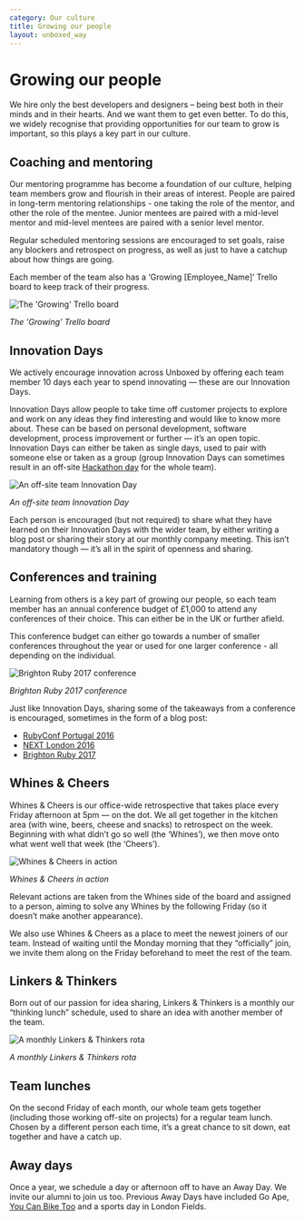 ```yaml
---
category: Our culture
title: Growing our people
layout: unboxed_way
---
```


# Growing our people

We hire only the best developers and designers – being best both in their minds and in their hearts. And we want them to get even better. To do this, we widely recognise that providing opportunities for our team to grow is important, so this plays a key part in our culture.


## Coaching and mentoring

Our mentoring programme has become a foundation of our culture, helping team members grow and flourish in their areas of interest. People are paired in long-term mentoring relationships - one taking the role of the mentor, and other the role of the mentee. Junior mentees are paired with a mid-level mentor and mid-level mentees are paired with a senior level mentor.

Regular scheduled mentoring sessions are encouraged to set goals, raise any blockers and retrospect
on progress, as well as just to have a catchup about how things are going.

Each member of the team also has a ‘Growing [Employee_Name]’ Trello board to keep track of their progress.

![The 'Growing' Trello board](https://s3-eu-west-1.amazonaws.com/unboxed-web-image-uploader/7db197a0b9e3e5218a360632ddefd5cd.png)

*The 'Growing' Trello board*

## Innovation Days

We actively encourage innovation across Unboxed by offering each team member 10 days each year to spend innovating — these are our Innovation Days.

Innovation Days allow people to take time off customer projects to explore and work on any ideas they find interesting and would like to know more about. These can be based on personal development, software development, process improvement or further — it’s an open topic. Innovation Days can either be taken as single days, used to pair with someone else or taken as a group (group Innovation Days can sometimes result in an off-site [Hackathon day](https://unboxed.co/blog/unboxed-hackathon-what-a-difference-a-day-makes/) for the whole team).

![An off-site team Innovation Day](/the-unboxed-way/images/innovation-day.jpg)

*An off-site team Innovation Day*

Each person is encouraged (but not required) to share what they have learned on their Innovation Days with the wider team, by either writing a blog post or sharing their story at our monthly company meeting. This isn’t mandatory though — it’s all in the spirit of openness and sharing.


## Conferences and training

Learning from others is a key part of growing our people, so each team member has an annual conference
budget of £1,000 to attend any conferences of their choice. This can either be in the UK
or further afield.

This conference budget can either go towards a number of smaller conferences throughout the year
or used for one larger conference - all depending on the individual.

![Brighton Ruby 2017 conference](https://s3-eu-west-1.amazonaws.com/unboxed-web-image-uploader/b354e6c8354e860102875f76e45cfe4d.jpg)

*Brighton Ruby 2017 conference*

Just like Innovation Days, sharing some of the takeaways from a conference is encouraged,
sometimes in the form of a blog post:

* [RubyConf Portugal 2016](https://unboxed.co/blog/rubyconf-portugal-2016/)
* [NEXT London 2016](https://unboxed.co/blog/next-london-2016-google-cloud-platform-s-user-conference/)
* [Brighton Ruby 2017](https://unboxed.co/blog/unboxed-goes-to-brighton-ruby-2017/)


## Whines & Cheers
Whines & Cheers is our office-wide retrospective that takes place every Friday afternoon at 5pm — on the dot. We all get together in the kitchen area (with wine, beers, cheese and snacks) to retrospect on the week. Beginning with what didn’t go so well (the ‘Whines’), we then move onto what went well that week (the ‘Cheers’).

![Whines & Cheers in action](/the-unboxed-way/images/whines-and-cheers.jpg)

*Whines & Cheers in action*

Relevant actions are taken from the Whines side of the board and assigned to a person, aiming to solve any
Whines by the following Friday (so it doesn’t make another appearance).

We also use Whines & Cheers as a place to meet the newest joiners of our team. Instead of waiting
until the Monday morning that they “officially” join, we invite them along on the Friday beforehand
to meet the rest of the team.


## Linkers & Thinkers

Born out of our passion for idea sharing, Linkers & Thinkers is a monthly our “thinking lunch” schedule,
used to share an idea with another member of the team.

![A monthly Linkers & Thinkers rota](https://s3-eu-west-1.amazonaws.com/unboxed-web-image-uploader/0e4084a979f6dc1e14bce97ce571d8bb.png)

*A monthly Linkers & Thinkers rota*


## Team lunches

On the second Friday of each month, our whole team gets together (including those working off-site
on projects) for a regular team lunch. Chosen by a different person each time, it’s a great chance
to sit down, eat together and have a catch up.


## Away days

Once a year, we schedule a day or afternoon off to have an Away Day. We invite our alumni to join us too.
Previous Away Days have included Go Ape, [You Can Bike Too](http://www.youcanbiketoo.org/) and a sports day in London Fields.
